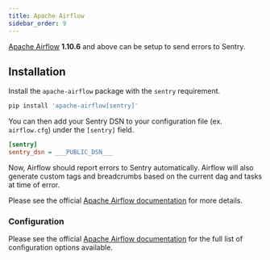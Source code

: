```yaml
---
title: Apache Airflow
sidebar_order: 9
---
```


[Apache Airflow](https://airflow.apache.org/) **1.10.6** and above can be setup to send errors to Sentry.

## Installation

Install the `apache-airflow` package with the `sentry` requirement.

```py
pip install 'apache-airflow[sentry]'
```

You can then add your Sentry DSN to your configuration file (ex. `airflow.cfg`) under the `[sentry]` field.

```ini
[sentry]
sentry_dsn = ___PUBLIC_DSN___
```

Now, Airflow should report errors to Sentry automatically. Airflow will also generate custom tags and breadcrumbs based on the current dag and tasks at time of error.

Please see the official [Apache Airflow documentation](https://airflow.apache.org/docs/stable/errors.html) for more details.

### Configuration

Please see the official [Apache Airflow documentation](https://airflow.apache.org/docs/stable/configurations-ref.html#sentry) for the full list of configuration options available.
